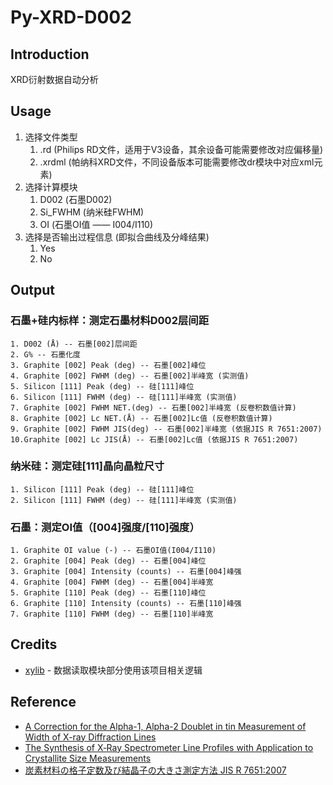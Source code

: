 # Py-XRD-D002
## Introduction
XRD衍射数据自动分析
## Usage
1. 选择文件类型
    1. .rd (Philips RD文件，适用于V3设备，其余设备可能需要修改对应偏移量)
    2. .xrdml (帕纳科XRD文件，不同设备版本可能需要修改dr模块中对应xml元素)
2. 选择计算模块
    1. D002 (石墨D002)
    2. Si_FWHM (纳米硅FWHM)
    3. OI (石墨OI值 —— I004/I110)
3. 选择是否输出过程信息 (即拟合曲线及分峰结果)
    1. Yes
    2. No
## Output
### 石墨+硅内标样：测定石墨材料D002层间距

    1. D002 (Å) -- 石墨[002]层间距
    2. G% -- 石墨化度
    3. Graphite [002] Peak (deg) -- 石墨[002]峰位
    4. Graphite [002] FWHM (deg) -- 石墨[002]半峰宽 (实测值)
    5. Silicon [111] Peak (deg) -- 硅[111]峰位
    6. Silicon [111] FWHM (deg) -- 硅[111]半峰宽 (实测值)
    7. Graphite [002] FWHM NET.(deg) -- 石墨[002]半峰宽 (反卷积数值计算)
    8. Graphite [002] Lc NET.(Å) -- 石墨[002]Lc值 (反卷积数值计算)
    9. Graphite [002] FWHM JIS(deg) -- 石墨[002]半峰宽 (依据JIS R 7651:2007)
    10.Graphite [002] Lc JIS(Å) -- 石墨[002]Lc值 (依据JIS R 7651:2007)

### 纳米硅：测定硅[111]晶向晶粒尺寸

    1. Silicon [111] Peak (deg) -- 硅[111]峰位
    2. Silicon [111] FWHM (deg) -- 硅[111]半峰宽 (实测值)

### 石墨：测定OI值（[004]强度/[110]强度）

    1. Graphite OI value (-) -- 石墨OI值(I004/I110)
    2. Graphite [004] Peak (deg) -- 石墨[004]峰位
    3. Graphite [004] Intensity (counts) -- 石墨[004]峰强
    4. Graphite [004] FWHM (deg) -- 石墨[004]半峰宽
    5. Graphite [110] Peak (deg) -- 石墨[110]峰位
    6. Graphite [110] Intensity (counts) -- 石墨[110]峰强
    7. Graphite [110] FWHM (deg) -- 石墨[110]半峰宽

## Credits
- [xylib](http://github.com/wojdyr/xylib/) - 数据读取模块部分使用该项目相关逻辑

## Reference
- [A Correction for the Alpha-1, Alpha-2 Doublet in tin Measurement of Width of X-ray Diffraction Lines](https://iopscience.iop.org/article/10.1088/0950-7671/25/7/125)
- [The Synthesis of X‐Ray Spectrometer Line Profiles with Application to Crystallite Size Measurements](https://doi.org/10.1063/1.1721595)
- [炭素材料の格子定数及び結晶子の大きさ測定方法 JIS R 7651:2007](https://kikakurui.com/r7/R7651-2007-01.html)
